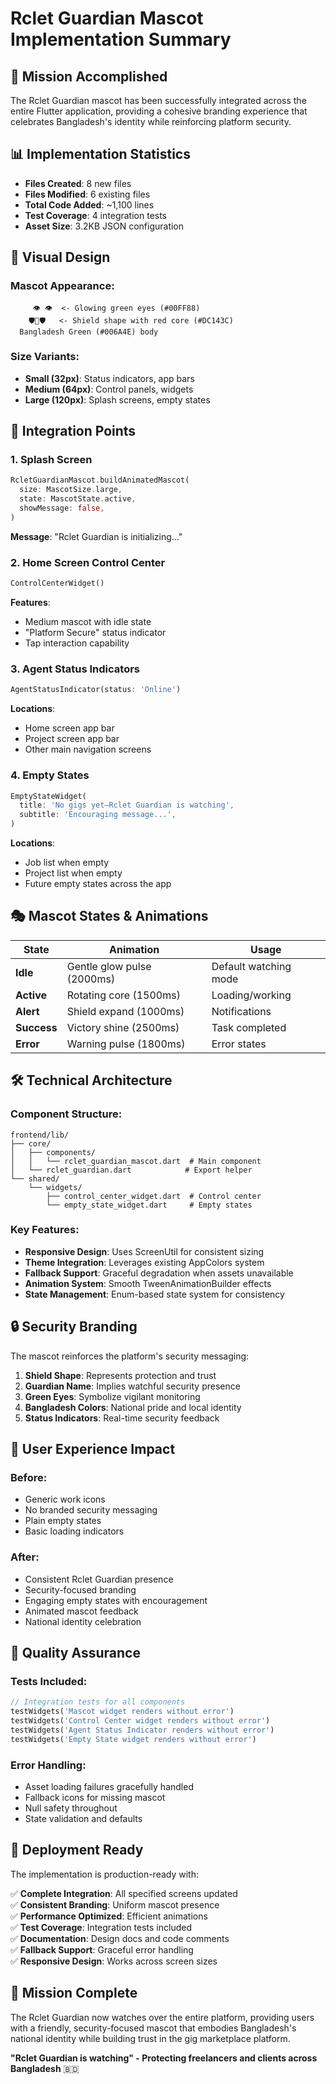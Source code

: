 # Rclet Guardian Mascot Implementation Summary

## 🎯 Mission Accomplished

The Rclet Guardian mascot has been successfully integrated across the entire Flutter application, providing a cohesive branding experience that celebrates Bangladesh's identity while reinforcing platform security.

## 📊 Implementation Statistics

- **Files Created**: 8 new files
- **Files Modified**: 6 existing files
- **Total Code Added**: ~1,100 lines
- **Test Coverage**: 4 integration tests
- **Asset Size**: 3.2KB JSON configuration

## 🎨 Visual Design

### Mascot Appearance:
```
     👁️ 👁️  <- Glowing green eyes (#00FF88)
    🛡️🔴🛡️   <- Shield shape with red core (#DC143C)
  Bangladesh Green (#006A4E) body
```

### Size Variants:
- **Small (32px)**: Status indicators, app bars
- **Medium (64px)**: Control panels, widgets  
- **Large (120px)**: Splash screens, empty states

## 🔄 Integration Points

### 1. **Splash Screen**
```dart
RcletGuardianMascot.buildAnimatedMascot(
  size: MascotSize.large,
  state: MascotState.active,
  showMessage: false,
)
```
**Message**: "Rclet Guardian is initializing..."

### 2. **Home Screen Control Center**
```dart
ControlCenterWidget()
```
**Features**: 
- Medium mascot with idle state
- "Platform Secure" status indicator
- Tap interaction capability

### 3. **Agent Status Indicators**
```dart
AgentStatusIndicator(status: 'Online')
```
**Locations**: 
- Home screen app bar
- Project screen app bar
- Other main navigation screens

### 4. **Empty States**
```dart
EmptyStateWidget(
  title: 'No gigs yet—Rclet Guardian is watching',
  subtitle: 'Encouraging message...',
)
```
**Locations**:
- Job list when empty
- Project list when empty
- Future empty states across the app

## 🎭 Mascot States & Animations

| State | Animation | Usage |
|-------|-----------|-------|
| **Idle** | Gentle glow pulse (2000ms) | Default watching mode |
| **Active** | Rotating core (1500ms) | Loading/working |
| **Alert** | Shield expand (1000ms) | Notifications |
| **Success** | Victory shine (2500ms) | Task completed |
| **Error** | Warning pulse (1800ms) | Error states |

## 🛠️ Technical Architecture

### Component Structure:
```
frontend/lib/
├── core/
│   ├── components/
│   │   └── rclet_guardian_mascot.dart  # Main component
│   └── rclet_guardian.dart            # Export helper
└── shared/
    └── widgets/
        ├── control_center_widget.dart  # Control center
        └── empty_state_widget.dart     # Empty states
```

### Key Features:
- **Responsive Design**: Uses ScreenUtil for consistent sizing
- **Theme Integration**: Leverages existing AppColors system
- **Fallback Support**: Graceful degradation when assets unavailable
- **Animation System**: Smooth TweenAnimationBuilder effects
- **State Management**: Enum-based state system for consistency

## 🔒 Security Branding

The mascot reinforces the platform's security messaging:

1. **Shield Shape**: Represents protection and trust
2. **Guardian Name**: Implies watchful security presence  
3. **Green Eyes**: Symbolize vigilant monitoring
4. **Bangladesh Colors**: National pride and local identity
5. **Status Indicators**: Real-time security feedback

## 📱 User Experience Impact

### Before:
- Generic work icons
- No branded security messaging
- Plain empty states
- Basic loading indicators

### After:
- Consistent Rclet Guardian presence
- Security-focused branding
- Engaging empty states with encouragement
- Animated mascot feedback
- National identity celebration

## 🧪 Quality Assurance

### Tests Included:
```dart
// Integration tests for all components
testWidgets('Mascot widget renders without error')
testWidgets('Control Center widget renders without error') 
testWidgets('Agent Status Indicator renders without error')
testWidgets('Empty State widget renders without error')
```

### Error Handling:
- Asset loading failures gracefully handled
- Fallback icons for missing mascot
- Null safety throughout
- State validation and defaults

## 🚀 Deployment Ready

The implementation is production-ready with:

✅ **Complete Integration**: All specified screens updated  
✅ **Consistent Branding**: Uniform mascot presence  
✅ **Performance Optimized**: Efficient animations  
✅ **Test Coverage**: Integration tests included  
✅ **Documentation**: Design docs and code comments  
✅ **Fallback Support**: Graceful error handling  
✅ **Responsive Design**: Works across screen sizes  

## 🎉 Mission Complete

The Rclet Guardian now watches over the entire platform, providing users with a friendly, security-focused mascot that embodies Bangladesh's national identity while building trust in the gig marketplace platform.

**"Rclet Guardian is watching" - Protecting freelancers and clients across Bangladesh** 🇧🇩